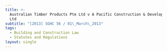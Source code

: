 ```yaml
---
title: >-
  Australian Timber Products Pte Ltd v A Pacific Construction & Development Pte
  Ltd
subtitle: "[2013] SGHC 56 / 01\_March\_2013"
tags:
  - Building and Construction Law
  - Statutes and Regulations
layout: single
---
```


